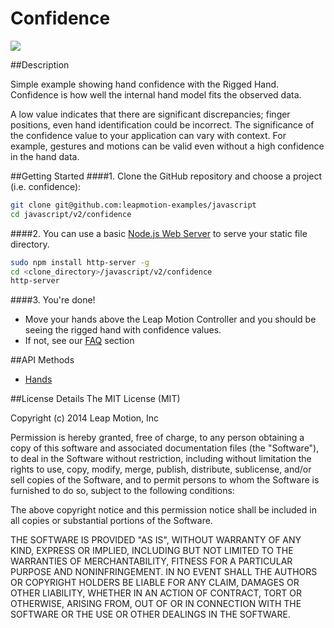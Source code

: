 Confidence
=====

<img src="https://lm-assets.s3.amazonaws.com/screenshots/confidence_2.png">

##Description

Simple example showing hand confidence with the Rigged Hand. Confidence is how well the internal hand model fits the observed data.

A low value indicates that there are significant discrepancies; finger positions, even hand identification could be incorrect. The significance of the confidence value to your application can vary with context. For example, gestures and motions can be valid even without a high confidence in the hand data.

##Getting Started
####1. Clone the GitHub repository and choose a project (i.e. confidence):
```bash
git clone git@github.com:leapmotion-examples/javascript
cd javascript/v2/confidence
```

####2. You can use a basic [Node.js Web Server](https://www.npmjs.org/package/node-http-server) to serve your static file directory.
```bash
sudo npm install http-server -g
cd <clone_directory>/javascript/v2/confidence
http-server
```

####3. You're done!
* Move your hands above the Leap Motion Controller and you should be seeing the rigged hand with confidence values.
* If not, see our [FAQ](https://developer.leapmotion.com/downloads/skeletal-beta/faq) section

##API Methods
* [Hands](https://developer.leapmotion.com/documentation/skeletal/javascript/api/Leap.Hand.html)

##License Details
The MIT License (MIT)

Copyright (c) 2014 Leap Motion, Inc

Permission is hereby granted, free of charge, to any person obtaining a copy of this software and associated documentation files (the "Software"), to deal in the Software without restriction, including without limitation the rights to use, copy, modify, merge, publish, distribute, sublicense, and/or sell copies of the Software, and to permit persons to whom the Software is furnished to do so, subject to the following conditions:

The above copyright notice and this permission notice shall be included in all copies or substantial portions of the Software.

THE SOFTWARE IS PROVIDED "AS IS", WITHOUT WARRANTY OF ANY KIND, EXPRESS OR IMPLIED, INCLUDING BUT NOT LIMITED TO THE WARRANTIES OF MERCHANTABILITY, FITNESS FOR A PARTICULAR PURPOSE AND NONINFRINGEMENT. IN NO EVENT SHALL THE AUTHORS OR COPYRIGHT HOLDERS BE LIABLE FOR ANY CLAIM, DAMAGES OR OTHER LIABILITY, WHETHER IN AN ACTION OF CONTRACT, TORT OR OTHERWISE, ARISING FROM, OUT OF OR IN CONNECTION WITH THE SOFTWARE OR THE USE OR OTHER DEALINGS IN THE SOFTWARE.
